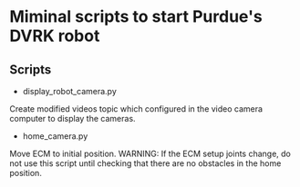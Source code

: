 # Miminal scripts to start Purdue's DVRK robot

## Scripts

 * display\_robot\_camera.py
 
Create modified videos topic which configured in the video camera computer to display the cameras.


* home\_camera.py

Move ECM to initial position. WARNING: If the ECM setup joints change, do not use this script until checking that there are no obstacles in the home position.
